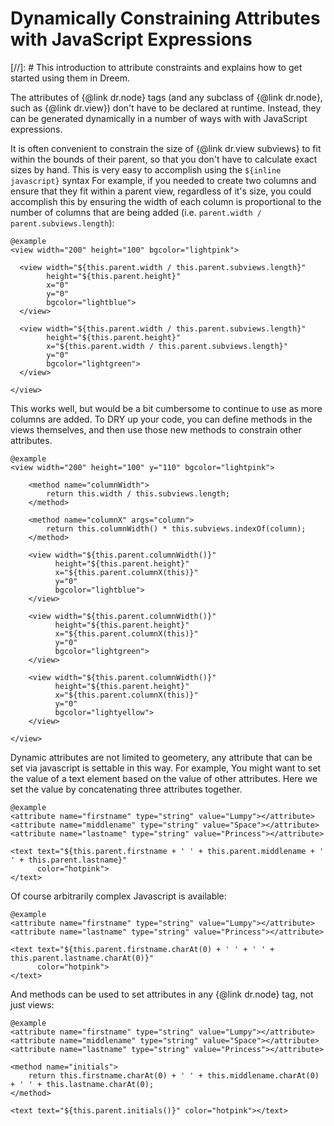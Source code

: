 # Dynamically Constraining Attributes with JavaScript Expressions

[//]: # This introduction to attribute constraints and explains how to get started using them in Dreem.

The attributes of {@link dr.node} tags (and any subclass of {@link dr.node}, such as {@link dr.view}) don't have to be declared at runtime.  Instead, they can be generated dynamically in a number of ways with with JavaScript expressions.

It is often convenient to constrain the size of {@link dr.view subviews} to fit within the bounds of their parent, so that you don't have to calculate exact sizes by hand.  This is very easy to accomplish using the `${inline javascript}` syntax  For example, if you needed to create two columns and ensure that they fit within a parent view, regardless of it's size, you could accomplish this by ensuring the width of each column is proportional to the number of columns that are being added (i.e. `parent.width / parent.subviews.length`):  

    @example
    <view width="200" height="100" bgcolor="lightpink">

      <view width="${this.parent.width / this.parent.subviews.length}" 
            height="${this.parent.height}" 
            x="0" 
            y="0" 
            bgcolor="lightblue">
      </view>
    
      <view width="${this.parent.width / this.parent.subviews.length}" 
            height="${this.parent.height}" 
            x="${this.parent.width / this.parent.subviews.length}" 
            y="0" 
            bgcolor="lightgreen">
      </view>
      
    </view>

This works well, but would be a bit cumbersome to continue to use as more columns are added.  To DRY up your code, you can define methods in the views themselves, and then use those new methods to constrain other attributes.

    @example
    <view width="200" height="100" y="110" bgcolor="lightpink">

        <method name="columnWidth">
            return this.width / this.subviews.length;
        </method>

        <method name="columnX" args="column">
            return this.columnWidth() * this.subviews.indexOf(column);
        </method>

        <view width="${this.parent.columnWidth()}"
              height="${this.parent.height}"
              x="${this.parent.columnX(this)}"
              y="0"
              bgcolor="lightblue">
        </view>

        <view width="${this.parent.columnWidth()}"
              height="${this.parent.height}"
              x="${this.parent.columnX(this)}"
              y="0"
              bgcolor="lightgreen">
        </view>

        <view width="${this.parent.columnWidth()}"
              height="${this.parent.height}"
              x="${this.parent.columnX(this)}"
              y="0"
              bgcolor="lightyellow">
        </view>

    </view>

Dynamic attributes are not limited to geometery, any attribute that can be set via javascript is settable in this way.  For example, You might want to set the value of a text element based on the value of other attributes. Here we set the value by concatenating three attributes together.

    @example
    <attribute name="firstname" type="string" value="Lumpy"></attribute>
    <attribute name="middlename" type="string" value="Space"></attribute>
    <attribute name="lastname" type="string" value="Princess"></attribute>

    <text text="${this.parent.firstname + ' ' + this.parent.middlename + ' ' + this.parent.lastname}"
          color="hotpink">
    </text>
        
Of course arbitrarily complex Javascript is available:
     
    @example    
    <attribute name="firstname" type="string" value="Lumpy"></attribute>
    <attribute name="lastname" type="string" value="Princess"></attribute>

    <text text="${this.parent.firstname.charAt(0) + ' ' + ' ' + this.parent.lastname.charAt(0)}"
          color="hotpink">
    </text>
     
And methods can be used to set attributes in any {@link dr.node} tag, not just views:
     
    @example
    <attribute name="firstname" type="string" value="Lumpy"></attribute>
    <attribute name="middlename" type="string" value="Space"></attribute>
    <attribute name="lastname" type="string" value="Princess"></attribute>

    <method name="initials">
        return this.firstname.charAt(0) + ' ' + this.middlename.charAt(0) + ' ' + this.lastname.charAt(0);
    </method>
    
    <text text="${this.parent.initials()}" color="hotpink"></text>

